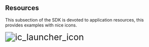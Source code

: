 ## Resources

This subsection of the SDK is devoted to application resources, this provides examples with nice icons.

<img src="Android\IMG\drawable-hdpi\ic_launcher_icon.png" alt="ic_launcher_icon" style="zoom:200%;" />

